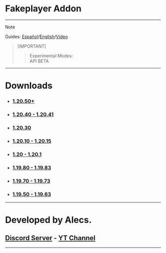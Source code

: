 # Fakeplayer Addon
---
> [!NOTE]
> Guides: [Español](/guides/ES.md)/[English](/guides/EN.md)/[Video](https://youtu.be/FMnSQ2R94PI)

> [IMPORTANT]
>> Experimental Modes:  
API BETA

---
# Downloads
- ### [1.20.50+](https://www.mediafire.com/file/3zh0lpzczgb62st/Fakeplayer_1.20.50.mcpack/file)

- ### [1.20.40 - 1.20.41](https://www.mediafire.com/file/p38nnpzv92xt745/Fakeplayer_1.20.40.mcpack/file)

- ### [1.20.30](https://www.mediafire.com/file/i674gb2jixfbgw6/Fakeplayer_1.20.30.mcpack/file)

- ### [1.20.10 - 1.20.15](https://www.mediafire.com/file/90orvm8v9rop1pj/Fakeplayer_1.20.10.mcpack/file)

- ### [1.20 - 1.20.1](https://www.mediafire.com/file/z9xtd8f1ez7yiyp/Fakeplayer_1.20.mcpack/file)

- ### [1.19.80 - 1.19.83](https://www.mediafire.com/file/qsf0xswv7duzgi3/Fakeplayer_1.19.80.mcpack/file)

- ### [1.19.70 - 1.19.73](https://www.mediafire.com/file/7ppkbmo1kijz3ys/Fakeplayer+1.19.70.mcpack/file)

- ### [1.19.50 - 1.19.63](https://www.mediafire.com/download/n6yr81m6z0r4392)

---
# Developed by Alecs.
## [Discord Server](https://discord.gg/96Uyt3KWT5) - [YT Channel](https://www.youtube.com/@yosoyalexD)
---